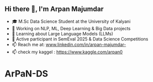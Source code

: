 ## Hi there 👋, I'm Arpan Majumdar
- 🎓 M.Sc Data Science Student at the University of Kalyani
- 🔭 Working on NLP, ML, Deep Learning & Big Data projects
- 🌱 Learning about Large Language Models (LLMs) 
- 🚀 Active participant in SemEval 2025 & Data Science Competitions
- 📫 Reach me at: www.linkedin.com/in/arpan-majumdar-
- 📫 check my kaggel : https://www.kaggle.com/arpan0
# ArPaN-DS

